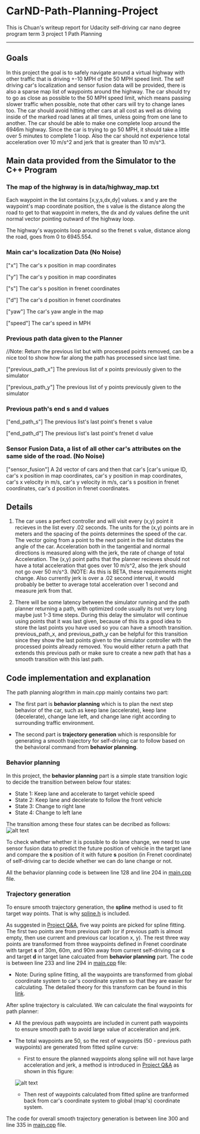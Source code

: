 # CarND-Path-Planning-Project
This is Chuan's writeup report for Udacity self-driving car nano degree program term 3 project 1 Path Planning

---
[//]: # (Image References)

[image1]: ./BehaviorPlanning.png "BehaviorPlanning"
[image2]: ./visual_aid.png "visual_aid"

## Goals
In this project the goal is to safely navigate around a virtual highway with other traffic that is driving +-10 MPH of the 50 MPH speed limit. The self driving car's localization and sensor fusion data will be provided, there is also a sparse map list of waypoints around the highway. The car should try to go as close as possible to the 50 MPH speed limit, which means passing slower traffic when possible, note that other cars will try to change lanes too. The car should avoid hitting other cars at all cost as well as driving inside of the marked road lanes at all times, unless going from one lane to another. The car should be able to make one complete loop around the 6946m highway. Since the car is trying to go 50 MPH, it should take a little over 5 minutes to complete 1 loop. Also the car should not experience total acceleration over 10 m/s^2 and jerk that is greater than 10 m/s^3.

## Main data provided from the Simulator to the C++ Program

### The map of the highway is in data/highway_map.txt
Each waypoint in the list contains  [x,y,s,dx,dy] values. x and y are the waypoint's map coordinate position, the s value is the distance along the road to get to that waypoint in meters, the dx and dy values define the unit normal vector pointing outward of the highway loop.

The highway's waypoints loop around so the frenet s value, distance along the road, goes from 0 to 6945.554.

### Main car's localization Data (No Noise)

["x"] The car's x position in map coordinates

["y"] The car's y position in map coordinates

["s"] The car's s position in frenet coordinates

["d"] The car's d position in frenet coordinates

["yaw"] The car's yaw angle in the map

["speed"] The car's speed in MPH

### Previous path data given to the Planner

//Note: Return the previous list but with processed points removed, can be a nice tool to show how far along
the path has processed since last time. 

["previous_path_x"] The previous list of x points previously given to the simulator

["previous_path_y"] The previous list of y points previously given to the simulator

### Previous path's end s and d values 

["end_path_s"] The previous list's last point's frenet s value

["end_path_d"] The previous list's last point's frenet d value

### Sensor Fusion Data, a list of all other car's attributes on the same side of the road. (No Noise)

["sensor_fusion"] A 2d vector of cars and then that car's [car's unique ID, car's x position in map coordinates, car's y position in map coordinates, car's x velocity in m/s, car's y velocity in m/s, car's s position in frenet coordinates, car's d position in frenet coordinates. 

## Details

1. The car uses a perfect controller and will visit every (x,y) point it recieves in the list every .02 seconds. The units for the (x,y) points are in meters and the spacing of the points determines the speed of the car. The vector going from a point to the next point in the list dictates the angle of the car. Acceleration both in the tangential and normal directions is measured along with the jerk, the rate of change of total Acceleration. The (x,y) point paths that the planner recieves should not have a total acceleration that goes over 10 m/s^2, also the jerk should not go over 50 m/s^3. (NOTE: As this is BETA, these requirements might change. Also currently jerk is over a .02 second interval, it would probably be better to average total acceleration over 1 second and measure jerk from that.

2. There will be some latency between the simulator running and the path planner returning a path, with optimized code usually its not very long maybe just 1-3 time steps. During this delay the simulator will continue using points that it was last given, because of this its a good idea to store the last points you have used so you can have a smooth transition. previous_path_x, and previous_path_y can be helpful for this transition since they show the last points given to the simulator controller with the processed points already removed. You would either return a path that extends this previous path or make sure to create a new path that has a smooth transition with this last path.

## Code implementation and explanation

The path planning alogrithm in main.cpp mainly contains two part:

* The first part is **behavior planning** which is to plan the next step behavior of the car, such as keep lane (accelerate), keep lane (decelerate), change lane left, and change lane right according to surrounding traffic environment.

* The second part is **trajectory generation** which is responsible for generating a smooth trajectory for self-driving car to follow based on the behavioral command from **behavior planning**.

### Behavior planning

In this project, the **behavior planning** part is a simple state transition logic to decide the transition between below four states:

* State 1: Keep lane and accelerate to target vehicle speed
* State 2: Keep lane and decelerate to follow the front vehicle
* State 3: Change to right lane
* State 4: Change to left lane

The transition among these four states can be decribed as follows:
  ![alt text][image1]
  
To check whether whether it is possible to do lane change, we need to use sensor fusion data to predict the future position of vehicle in the target lane and compare the **s** position of it with future **s** position (in Frenet coordinate) of self-driving car to decide whether we can do lane change or not.

All the behavior planning code is between line 128 and line 204 in [main.cpp](https://github.com/GitHubChuanYu/T3Project1_PathPlanning/blob/master/src/main.cpp) file.

### Trajectory generation

To ensure smooth trajectory generation, the **spline** method is used to fit target way points. That is why [spline.h](https://github.com/GitHubChuanYu/T3Project1_PathPlanning/blob/master/src/spline.h) is included.

As suggested in [Project Q&A](https://classroom.udacity.com/nanodegrees/nd013/parts/6047fe34-d93c-4f50-8336-b70ef10cb4b2/modules/27800789-bc8e-4adc-afe0-ec781e82ceae/lessons/23add5c6-7004-47ad-b169-49a5d7b1c1cb/concepts/3bdfeb8c-8dd6-49a7-9d08-beff6703792d), five way points are picked for spline fitting. The first two points are from previous path (or if previous path is almost empty, then use current and previous car location x, y). The rest three way points are transformed from three waypoints defined in Frenet coordinate with target **s** of 30m, 60m, and 90m away from current self-driving car **s** and target **d** in target lane calcuated from **behavior planning** part. The code is between line 233 and line 294 in [main.cpp](https://github.com/GitHubChuanYu/T3Project1_PathPlanning/blob/master/src/main.cpp) file:

* Note: During spline fitting, all the waypoints are transformed from global coordinate system to car's coordinate system so that they are easier for calculating. The detailed theory for this transform can be found in this [link](https://www.miniphysics.com/coordinate-transformation-under-rotation.html).

After spline trajectory is calculated. We can calculate the final waypoints for path planner:

* All the previous path waypoints are included in current path waypoints to ensure smooth path to avoid large value of acceleration and jerk.

* The total waypoints are 50, so the rest of waypoints (50 - previous path waypoints) are generated from fitted spline curve:

  * First to ensure the planned waypoints along spline will not have large acceleration and jerk, a method is introduced in [Project Q&A](https://classroom.udacity.com/nanodegrees/nd013/parts/6047fe34-d93c-4f50-8336-b70ef10cb4b2/modules/27800789-bc8e-4adc-afe0-ec781e82ceae/lessons/23add5c6-7004-47ad-b169-49a5d7b1c1cb/concepts/3bdfeb8c-8dd6-49a7-9d08-beff6703792d) as shown in this figure:

  ![alt text][image2]
  
  * Then rest of waypoints calculated from fitted spline are tranformed back from car's coordinate system to global (map's) coordinate system.
  
The code for overall smooth trajectory generation is between line 300 and line 335 in [main.cpp](https://github.com/GitHubChuanYu/T3Project1_PathPlanning/blob/master/src/main.cpp) file. 
  
